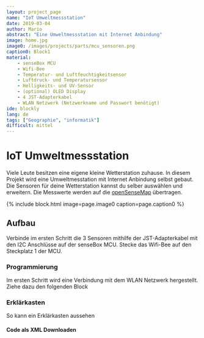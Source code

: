 ```yaml
---
layout: project_page
name: "IoT Umweltmessstation"
date: 2019-03-04
author: Mario
abstract: "Eine Umweltmessstation mit Internet Anbindung"
image: home.jpg
image0: /images/projects/parts/mcu_sensoren.png
caption0: Block1
material:
    - senseBox MCU
    - Wifi-Bee
    - Temperatur- und Luftfeuchtigkeitsensor
    - Luftdruck- und Temperatursensor
    - Helligkeits- und UV-Sensor
    - (optional) OLED Display
    - 4 JST-Adapterkabel
    - WLAN Netzwerk (Netzwerkname und Passwort benötigt)
ide: blockly    
lang: de
tags: ["Geographie", "informatik"]
difficult: mittel
---
```

# IoT Umweltmessstation 

Viele Leute besitzen eine eigene kleine Wetterstation zuhause. In diesem Projekt wird eine Umweltmesstation mit Internet Anbindung selbst gebaut. Die Sensoren für deine Wetterstation kannst du selber auswählen und erweitern. Die Messwerte werden auf die [openSenseMap](https://opensensemap.org) übertragen. 


{% include block.html image=page.image0 caption=page.caption0  %}

## Aufbau

Verbinde im ersten Schritt die 3 Sensoren mithilfe der JST-Adapterkabel mit den I2C Anschlüsse auf der senseBox MCU. Stecke das Wifi-Bee auf den Steckplatz 1 der MCU.

### Programmierung 

Im ersten Schritt wird eine Verbindung mit dem WLAN Netzwerk hergestellt. Ziehe dazu den folgenden Block 

<div class="panel panel-info">
  <div class="panel-heading">
    <h3 class="panel-title">Erklärkasten</h3>
  </div>
  <div class="panel-body">
So kann ein Erklärkasten aussehen
  </div>
</div>

#### Code als XML Downloaden
